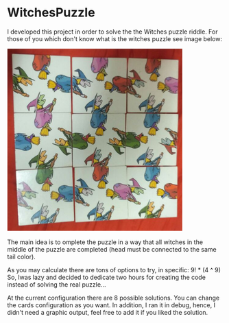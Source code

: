 # WitchesPuzzle
I developed this project in order to solve the the Witches puzzle riddle.
For those of you which don't know what is the witches puzzle see image below:

![Alt text](/WitchesPuzzle.png?raw=true "The witches puzzle")

The main idea is to omplete the puzzle in a way that all witches in the middle of the puzzle are completed (head must be connected to the same tail color).

As you may calculate there are tons of options to try, in specific: 9! * (4 ^ 9)
So, Iwas lazy and decided to dedicate two hours for creating the code instead of solving the real puzzle...

At the current configuration there are 8 possible solutions. You can change the cards configuration as you want.
In addition, I ran it in debug, hence, I didn't need a graphic output, feel free to add it if you liked the solution.
